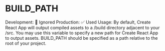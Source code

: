 BUILD\_PATH
===========

Development: 🚫 Ignored Production: ✅ Used Usage: By default, Create React App will output compiled assets to a /build directory adjacent to your /src. You may use this variable to specify a new path for Create React App to output assets. BUILD\_PATH should be specified as a path relative to the root of your project.
